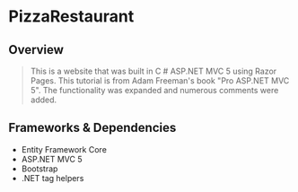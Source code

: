 # PizzaRestaurant 

## Overview
> This is a website that was built in C # ASP.NET MVC 5 using Razor Pages.
> This tutorial is from Adam Freeman's book "Pro ASP.NET MVC 5".
> The functionality was expanded and numerous comments were added.

## Frameworks & Dependencies
- Entity Framework Core
- ASP.NET MVC 5
- Bootstrap
- .NET tag helpers
